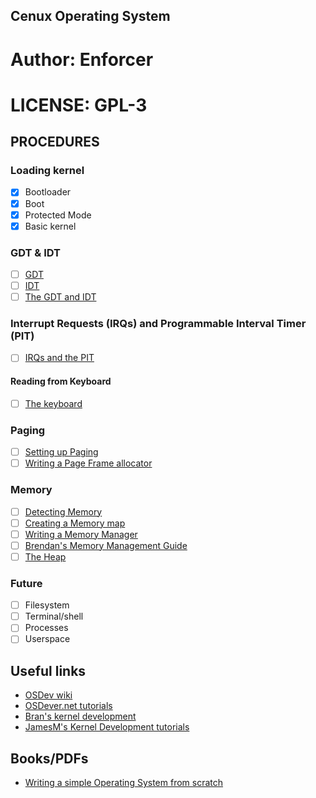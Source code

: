## Cenux Operating System
# Author: Enforcer
# LICENSE: GPL-3

## PROCEDURES
### Loading kernel
- [x] Bootloader
- [x] Boot
- [x] Protected Mode
- [x] Basic kernel

### GDT & IDT
- [ ] [GDT](https://wiki.osdev.org/GDT_Tutorial)
- [ ] [IDT](https://wiki.osdev.org/Interrupt_Descriptor_Table)
- [ ] [The GDT and IDT](https://web.archive.org/web/20160326064709/http://jamesmolloy.co.uk/tutorial_html/4.-The%20GDT%20and%20IDT.html)

### Interrupt Requests (IRQs) and Programmable Interval Timer (PIT)
- [ ] [IRQs and the PIT](https://web.archive.org/web/20160326061932/http://jamesmolloy.co.uk/tutorial_html/5.-IRQs%20and%20the%20PIT.html)

#### Reading from Keyboard
- [ ] [The keyboard](http://www.osdever.net/bkerndev/Docs/keyboard.htm)

### Paging
- [ ] [Setting up Paging](https://wiki.osdev.org/Setting_Up_Paging)
- [ ] [Writing a Page Frame allocator](https://wiki.osdev.org/Writing_A_Page_Frame_Allocator)

### Memory
- [ ] [Detecting Memory](https://wiki.osdev.org/Detecting_Memory_(x86))
- [ ] [Creating a Memory map](https://wiki.osdev.org/Memory_Map_(x86))
- [ ] [Writing a Memory Manager](https://wiki.osdev.org/Writing_a_memory_manager)
- [ ] [Brendan's Memory Management Guide](https://wiki.osdev.org/Brendan%27s_Memory_Management_Guide)
- [ ] [The Heap](https://web.archive.org/web/20160326122206/http://jamesmolloy.co.uk/tutorial_html/7.-The%20Heap.html)

### Future
- [ ] Filesystem
- [ ] Terminal/shell
- [ ] Processes
- [ ] Userspace

## Useful links
- [OSDev wiki](https://wiki.osdev.org/)
- [OSDever.net tutorials](http://www.osdever.net/tutorials/)
- [Bran's kernel development](http://www.osdever.net/bkerndev/Docs/title.htm)
- [JamesM's Kernel Development tutorials](https://web.archive.org/web/20160326062945/http://www.jamesmolloy.co.uk/index.html)

## Books/PDFs
- [Writing a simple Operating System from scratch](http://www.cs.bham.ac.uk/~exr/lectures/opsys/10_11/lectures/os-dev.pdf)
